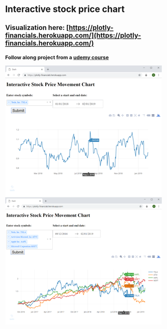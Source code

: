 # Interactive stock price chart
## Visualization here: [https://plotly-financials.herokuapp.com/](https://plotly-financials.herokuapp.com/)
### Follow along project from a [udemy course](https://www.udemy.com/interactive-python-dashboards-with-plotly-and-dash/)
![Interactive stock price chart](./screenshot1.png)
![Interactive stock price chart](./screenshot2.png)